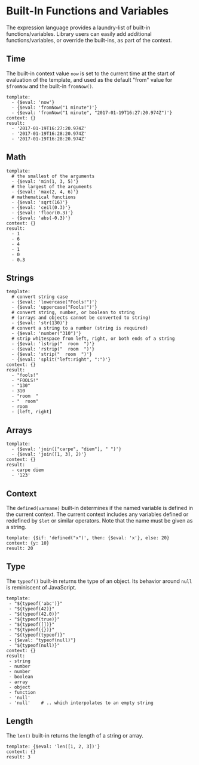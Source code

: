 # Built-In Functions and Variables

The expression language provides a laundry-list of built-in functions/variables. Library
users can easily add additional functions/variables, or override the built-ins, as part
of the context.

## Time

The built-in context value `now` is set to the current time at the start of
evaluation of the template, and used as the default "from" value for `$fromNow`
and the built-in `fromNow()`.

```yaml,json-e
template:
  - {$eval: 'now'}
  - {$eval: 'fromNow("1 minute")'}
  - {$eval: 'fromNow("1 minute", "2017-01-19T16:27:20.974Z")'}
context: {}
result:
  - '2017-01-19T16:27:20.974Z'
  - '2017-01-19T16:28:20.974Z'
  - '2017-01-19T16:28:20.974Z'
```

## Math

```yaml,json-e
template:
  # the smallest of the arguments
  - {$eval: 'min(1, 3, 5)'}
  # the largest of the arguments
  - {$eval: 'max(2, 4, 6)'}
  # mathematical functions
  - {$eval: 'sqrt(16)'}
  - {$eval: 'ceil(0.3)'}
  - {$eval: 'floor(0.3)'}
  - {$eval: 'abs(-0.3)'}
context: {}
result:
  - 1
  - 6
  - 4
  - 1
  - 0
  - 0.3
```

## Strings

```yaml,json-e
template:
  # convert string case
  - {$eval: 'lowercase("Fools!")'}
  - {$eval: 'uppercase("Fools!")'}
  # convert string, number, or boolean to string
  # (arrays and objects cannot be converted to string)
  - {$eval: 'str(130)'}
  # convert a string to a number (string is required)
  - {$eval: 'number("310")'}
  # strip whitespace from left, right, or both ends of a string
  - {$eval: 'lstrip("  room  ")'}
  - {$eval: 'rstrip("  room  ")'}
  - {$eval: 'strip("  room  ")'}
  - {$eval: 'split("left:right", ":")'}
context: {}
result:
  - "fools!"
  - "FOOLS!"
  - "130"
  - 310
  - "room  "
  - "  room"
  - room
  - [left, right]
```

## Arrays

```yaml,json-e
template:
  - {$eval: 'join(["carpe", "diem"], " ")'}
  - {$eval: 'join([1, 3], 2)'}
context: {}
result:
  - carpe diem
  - '123'
```

## Context

The `defined(varname)` built-in determines if the named variable is defined in the current context.
The current context includes any variables defined or redefined by `$let` or similar operators.
Note that the name must be given as a string.

```yaml,json-e
template: {$if: 'defined("x")', then: {$eval: 'x'}, else: 20}
context: {y: 10}
result: 20
```

## Type

The `typeof()` built-in returns the type of an object. Its behavior around
`null` is reminiscent of JavaScript.

```yaml,json-e
template:
 - "${typeof('abc')}"
 - "${typeof(42)}"
 - "${typeof(42.0)}"
 - "${typeof(true)}"
 - "${typeof([])}"
 - "${typeof({})}"
 - "${typeof(typeof)}"
 - {$eval: "typeof(null)"}
 - "${typeof(null)}"
context: {}
result:
 - string
 - number
 - number
 - boolean
 - array
 - object
 - function
 - 'null'
 - 'null'    # .. which interpolates to an empty string
```

## Length

The `len()` built-in returns the length of a string or array.

```yaml,json-e
template: {$eval: 'len([1, 2, 3])'}
context: {}
result: 3
```
